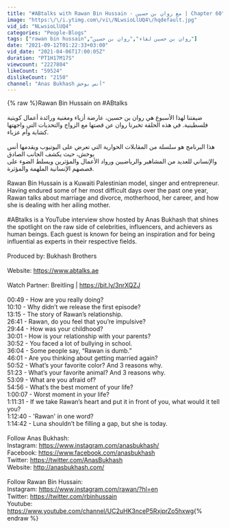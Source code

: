 ```yaml
---
title: "#ABtalks with Rawan Bin Hussain - مع روان بن حسين | Chapter 60"
image: "https:\/\/i.ytimg.com\/vi\/NLwsioLlUQ4\/hqdefault.jpg"
vid_id: "NLwsioLlUQ4"
categories: "People-Blogs"
tags: ["rawan bin hussain","روان بن حسين لقاء","روان بن حسين"]
date: "2021-09-12T01:22:33+03:00"
vid_date: "2021-04-06T17:00:05Z"
duration: "PT1H17M17S"
viewcount: "2227804"
likeCount: "59524"
dislikeCount: "2150"
channel: "Anas Bukhash أنس بوخش"
---
```

{% raw %}Rawan Bin Hussain on #ABtalks<br /><br />ضيفتنا لهذا الأسبوع هي روان بن حسين، عارضة أزياء ومغنية ورائدة أعمال كويتية فلسطينية. في هذه الحلقة  تخبرنا روان عن قصتها مع الزواج والتحديات التي واجهتها كشابة وأم عزباء.<br /><br />هذا البرنامج هو سلسلة من المقابلات الحوارية التي تعرض على اليوتيوب ويقدمها أنس بوخش، حيث يكشف الجانب الصادق <br />والإنساني للعديد من المشاهير والرياضيين ورواد الأعمال والمؤثرين ويسلط الضوء على قصصهم الإنسانية الملهمة والمؤثرة. <br /><br />Rawan Bin Hussain is a Kuwaiti Palestinian model, singer and entrepreneur. Having endured some of her most difficult days over the past one year, Rawan talks about marriage and divorce, motherhood, her career, and how she is dealing with her ailing mother.<br /><br />#ABtalks is a YouTube interview show hosted by Anas Bukhash that shines the spotlight on the raw side of celebrities, influencers, and achievers as human beings. Each guest is known for being an inspiration and for being influential as experts in their respective fields. <br /><br />Produced by: Bukhash Brothers<br /><br />Website: <a rel="nofollow" target="blank" href="https://www.abtalks.ae">https://www.abtalks.ae</a><br /><br />Watch Partner: Breitling | <a rel="nofollow" target="blank" href="https://bit.ly/3nrXQZJ">https://bit.ly/3nrXQZJ</a><br /><br />00:49 - How are you really doing?<br />10:10 - Why didn’t we release the first episode? <br />13:15 - The story of Rawan’s relationship.<br />26:41 - Rawan, do you feel that you’re impulsive?<br />29:44 - How was your childhood?<br />30:01 - How is your relationship with your parents?<br />30:52 - You faced a lot of bullying in school.<br />36:04 - Some people say, “Rawan is dumb.”<br />46:01 - Are you thinking about getting married again?<br />50:52 - What’s your favorite color? And 3 reasons why.<br />51:23 - What’s your favorite animal? And 3 reasons why.<br />53:09 - What are you afraid of?<br />54:56 - What’s the best moment of your life? <br />1:00:07 - Worst moment in your life? <br />1:11:31 - If we take Rawan’s heart and put it in front of you, what would it tell you?<br />1:12:40 - 'Rawan' in one word?<br />1:14:42 - Luna shouldn’t be filling a gap, but she is today. <br /><br />Follow Anas Bukhash:<br />Instagram: <a rel="nofollow" target="blank" href="https://www.instagram.com/anasbukhash/">https://www.instagram.com/anasbukhash/</a><br />Facebook: <a rel="nofollow" target="blank" href="https://www.facebook.com/anasbukhash">https://www.facebook.com/anasbukhash</a><br />Twitter: <a rel="nofollow" target="blank" href="https://twitter.com/AnasBukhash">https://twitter.com/AnasBukhash</a><br />Website: <a rel="nofollow" target="blank" href="http://anasbukhash.com/">http://anasbukhash.com/</a><br /><br />Follow Rawan Bin Hussain:<br />Instagram: <a rel="nofollow" target="blank" href="https://www.instagram.com/rawan/?hl=en">https://www.instagram.com/rawan/?hl=en</a><br />Twitter: <a rel="nofollow" target="blank" href="https://twitter.com/rbinhussain">https://twitter.com/rbinhussain</a><br />Youtube: <a rel="nofollow" target="blank" href="https://www.youtube.com/channel/UC2uHK3nceP5RxjprZo5hxwg">https://www.youtube.com/channel/UC2uHK3nceP5RxjprZo5hxwg</a>{% endraw %}
